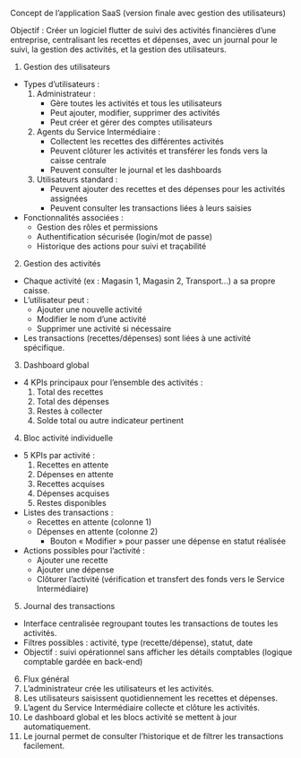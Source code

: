 Concept de l’application SaaS (version finale avec gestion des utilisateurs)

Objectif : Créer un logiciel flutter de suivi des activités financières d’une entreprise, centralisant les recettes et dépenses, avec un journal pour le suivi, la gestion des activités, et la gestion des utilisateurs.

1. Gestion des utilisateurs
* Types d’utilisateurs :
    1. Administrateur :
        * Gère toutes les activités et tous les utilisateurs
        * Peut ajouter, modifier, supprimer des activités
        * Peut créer et gérer des comptes utilisateurs
    2. Agents du Service Intermédiaire :
        * Collectent les recettes des différentes activités
        * Peuvent clôturer les activités et transférer les fonds vers la caisse centrale
        * Peuvent consulter le journal et les dashboards
    3. Utilisateurs standard :
        * Peuvent ajouter des recettes et des dépenses pour les activités assignées
        * Peuvent consulter les transactions liées à leurs saisies
* Fonctionnalités associées :
    * Gestion des rôles et permissions
    * Authentification sécurisée (login/mot de passe)
    * Historique des actions pour suivi et traçabilité

2. Gestion des activités
* Chaque activité (ex : Magasin 1, Magasin 2, Transport…) a sa propre caisse.
* L’utilisateur peut :
    * Ajouter une nouvelle activité
    * Modifier le nom d’une activité
    * Supprimer une activité si nécessaire
* Les transactions (recettes/dépenses) sont liées à une activité spécifique.

3. Dashboard global
* 4 KPIs principaux pour l’ensemble des activités :
    1. Total des recettes
    2. Total des dépenses
    3. Restes à collecter
    4. Solde total ou autre indicateur pertinent

4. Bloc activité individuelle
* 5 KPIs par activité :
    1. Recettes en attente
    2. Dépenses en attente
    3. Recettes acquises
    4. Dépenses acquises
    5. Restes disponibles
* Listes des transactions :
    * Recettes en attente (colonne 1)
    * Dépenses en attente (colonne 2)
        * Bouton « Modifier » pour passer une dépense en statut réalisée
* Actions possibles pour l’activité :
    * Ajouter une recette
    * Ajouter une dépense
    * Clôturer l’activité (vérification et transfert des fonds vers le Service Intermédiaire)

5. Journal des transactions
* Interface centralisée regroupant toutes les transactions de toutes les activités.
* Filtres possibles : activité, type (recette/dépense), statut, date
* Objectif : suivi opérationnel sans afficher les détails comptables (logique comptable gardée en back-end)

6. Flux général
1. L’administrateur crée les utilisateurs et les activités.
2. Les utilisateurs saisissent quotidiennement les recettes et dépenses.
3. L’agent du Service Intermédiaire collecte et clôture les activités.
4. Le dashboard global et les blocs activité se mettent à jour automatiquement.
5. Le journal permet de consulter l’historique et de filtrer les transactions facilement.
